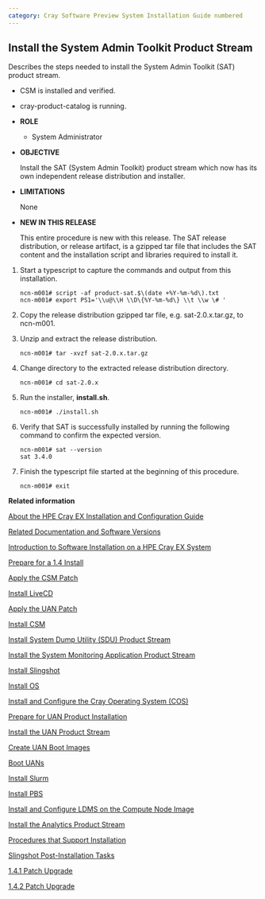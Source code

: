 ```yaml
---
category: Cray Software Preview System Installation Guide numbered
---
```


## Install the System Admin Toolkit Product Stream

Describes the steps needed to install the System Admin Toolkit \(SAT\) product stream.

-   CSM is installed and verified.
-   cray-product-catalog is running.

-   **ROLE**
    -   System Administrator
-   **OBJECTIVE**

    Install the SAT \(System Admin Toolkit\) product stream which now has its own independent release distribution and installer.

-   **LIMITATIONS**

    None

-   **NEW IN THIS RELEASE**

    This entire procedure is new with this release. The SAT release distribution, or release artifact, is a gzipped tar file that includes the SAT content and the installation script and libraries required to install it.


1.  Start a typescript to capture the commands and output from this installation.

    ```screen
    ncn-m001# script -af product-sat.$\(date +%Y-%m-%d\).txt 
    ncn-m001# export PS1='\\u@\\H \\D\{%Y-%m-%d\} \\t \\w \# '
    ```

2.  Copy the release distribution gzipped tar file, e.g. sat-2.0.x.tar.gz, to ncn-m001.

3.  Unzip and extract the release distribution.

    ```screen
    ncn-m001# tar -xvzf sat-2.0.x.tar.gz
    ```

4.  Change directory to the extracted release distribution directory.

    ```screen
    ncn-m001# cd sat-2.0.x
    ```

5.  Run the installer, **install.sh**.

    ```screen
    ncn-m001# ./install.sh
    ```

6.  Verify that SAT is successfully installed by running the following command to confirm the expected version.

    ```screen
    ncn-m001# sat --version
    sat 3.4.0
    ```

7.  Finish the typescript file started at the beginning of this procedure.

    ```screen
    ncn-m001# exit
    ```


**Related information**  


[About the HPE Cray EX Installation and Configuration Guide](About_the_Shasta_Installation_and_Configuration_Guide.md)

[Related Documentation and Software Versions](Related_Documentation_and_Software_Versions.md)

[Introduction to Software Installation on a HPE Cray EX System](Introduction_to_Software_Installation_on_a_HPE_Cray_EX_System.md)

[Prepare for a 1.4 Install](Prepare_for_a_1.4_Install.md)

[Apply the CSM Patch](Apply_the_CSM_Patch.md)

[Install LiveCD](Install_LiveCD.md)

[Apply the UAN Patch](Apply_the_UAN_Patch.md)

[Install CSM](Install_NCNs.md)

[Install System Dump Utility \(SDU\) Product Stream](Install_System_Dump_Utility_SDU_Product_Stream.md)

[Install the System Monitoring Application Product Stream](Install_the_System_Monitoring_Application_Product_Stream.md)

[Install Slingshot](Install_Slingshot.md)

[Install OS](Install_OS.md)

[Install and Configure the Cray Operating System \(COS\)](Install_and_Configure_the_Cray_Operating_System_COS.md)

[Prepare for UAN Product Installation](Prepare_for_UAN_Product_Installation.md)

[Install the UAN Product Stream](Install_the_UAN_Product_Stream.md)

[Create UAN Boot Images](Create_UAN_Boot_Images.md)

[Boot UANs](Boot_UANs.md)

[Install Slurm](Install_Slurm.md)

[Install PBS](Install_PBS.md)

[Install and Configure LDMS on the Compute Node Image](Install_and_Configure_LDMS_on_the_Compute_Node_Image.md)

[Install the Analytics Product Stream](Install_the_Analytics_Product_Stream.md)

[Procedures that Support Installation](Procedures_that_Support_Installation.md)

[Slingshot Post-Installation Tasks](Slingshot_Post-installation_tasks.md)

[1.4.1 Patch Upgrade](1.4.1_Patch_Upgrade.md)

[1.4.2 Patch Upgrade](1.4.2_Patch_Upgrade.md)

